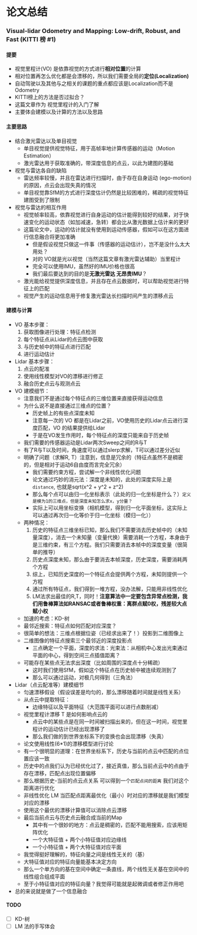 # 论文总结
### Visual-lidar Odometry and Mapping: Low-drift, Robust, and Fast (KITTI 榜 #1)
#### 提要
- 视觉里程计(VO) 是依靠视觉的方式进行**相对位置**的计算
- 相对位置再怎么优化都是会漂移的，所以我们需要全局的**定位(Localization)**
- 自动驾驶以及其他与之相关的课题的重点都应该是Localization而不是Odometry
- KITTI榜上的方法是否过拟合？
- 这篇文章作为 视觉里程计的入门了解
- 主要体会建模以及计算的方法以及思路
#### 主要思路
- 结合激光雷达以及单目视觉
  - 单目视觉提供视觉特征，用于高帧率地计算传感器的运动（Motion Estimation）
  - 激光雷达用于获取准确的，带深度信息的点云，以此为建图的基础
- 视觉与雷达各自的缺陷
  - 雷达频率较慢，并且在雷达进行扫描时，由于存在自身运动 (ego-motion)的原因，点云会出现失真的情况
  - 单目视觉靠SfM的方式进行深度估计仍然是比较困难的，稀疏的视觉特征建图受到了限制
- 视觉与雷达的相互作用
  - 视觉帧率较高，依靠视觉进行自身运动的估计能得到较好的结果，对于快速变化的运动状态（如加减速，急转）都会比从激光数据上估计来的更好
  - 这篇论文中，运动的估计就没有使用到运动传感器，假如可以在这方面进行信息融合将更加准确
    - 但是假设视觉只做这一件事（传感器的运动估计），岂不是没什么太大用处？
    - 对的 VO就是光以视觉（当然这篇文章有激光雷达辅助）当里程计
    - 完全可以使用IMU，虽然好的IMU价格也很高
    - 我们最后要达到的目的是**无激光雷达 无昂贵IMU**？
  - 激光能给视觉提供深度信息，并且存在点云数据时，可以帮助视觉进行特征上的匹配
  - 视觉产生的运动信息用于修复激光雷达长扫描时间产生的漂移点云
#### 建模与计算
- VO 基本步骤：
  1. 获取图像进行处理：特征点检测
  2. 每个特征点从Lidar的点云图中获取
  3. 与历史帧中的特征点进行匹配
  4. 进行运动估计
- Lidar 基本步骤：
  1. 点云的配准
  2. 使用线性模型对VO的漂移进行修正
  3. 融合历史点云与观测点云
- VO 建模细节：
  - 注意我们不是通过每个特征点的三维位置来直接获得运动信息
  - 为什么说不是直接通过三维点的位置？
    - 历史帧上的有些点深度未知
    - 注意每一次的 VO 都是在Lidar之前，VO使用历史的Lidar点云进行深度匹配，VO 的结果提供给Lidar
    - 于是在VO发生作用时，每个特征点的深度只能来自于历史帧
  - 我们需要的传感器运动是Lidar两次Sweep之间的R与T
  - 有了R与T以及时间，角速度可以通过slerp求解，T可以通过差分近似
  - 明确了问题（求解R, T）注意到，信息是冗余的（特征点虽然不是稠密的，但是相对于运动6自由度而言完全冗余）
    - 我们需要约束方程，尝试解一个非线性优化问题
    - 论文通过巧妙的消元法：深度是未知的，此处的深度实际上是`distance`, 也就是sqrt(x^2 + y^2 + z^2)
    - 那么每个点可以由归一化坐标表示（此处的归一化坐标是什么？）`定义是模为1的三维点，但是深度未知怎么求x，y分量？`
    - 实际上可以用坐标变换（相机模型，得到归一化平面坐标，这实际上可以通过再次归一化等价于归一化坐标（模归一化））
  - 两种情况：
    1. 历史的特征点三维坐标已知，那么我们不需要消去历史帧中的（未知量深度），消去一个未知量（变量代换）需要消耗一个方程，本身由于是三维约束，有三个方程。我们只需要消去本帧中的深度变量（很简单的推导）
    2. 历史点深度未知，那么由于要消去本帧深度，历史深度，需要消耗两个方程
    3. 综上，已知历史深度的一个特征点会提供两个方程，未知则提供一个方程
    4. 通过所有特征点，我们得到一堆方程，没办法解，只能用非线性优化
    5. LM法求出最佳的R,T，同时！**注意算法中一定要包含异常点检测，我们用鲁棒算法如RANSAC或者鲁棒权重：离群点赋0权，残差较大点赋小权**
  - 加速的考虑：KD-树
  - 最邻近搜索：特征点如何匹配对应深度？
  - 很简单的想法：三维点根据位姿（已经求出来了！）投影到二维图像上
  - 二维图像的特征点搜索三个最邻近的深度投影点
    - 三点确定一个平面，深度的求法：光束法：从相机中心发出光束通过平面的中心，得到空间三点插值距离？
  - 可能存在某些点无法求出深度（比如周围的深度点十分稀疏）
    - 这时我们使用SfM，假如这个特征点在历史帧中被连续观测到了
    - 那么可以通过运动，对极几何得到（三角法）
- Lidar（点云配准等）建模细节
  - 匀速漂移假设（假设误差是均匀的，那么漂移随着时间就是线性关系）
  - 从点云中提取特征：
    - 边缘特征以及平面特征（大范围平面可以进行点数削减）
  - 视觉里程计漂移 T 是如何影响点云的
    - 点云中的某些点是在同一时间被扫描出来的，但在这一时间，视觉里程计的运动估计已经出现漂移了
    - 那么我们做的到世界坐标系下的变换也会出现漂移（失真）
  - 论文使用线性(6*1)的漂移模型进行讨论
  - 有一个很明显的道理：在世界坐标系下，历史与当前的点云中匹配的点位置应该一致
  - 历史中的点我们认为已经优化过了，接近真值，那么当前点云中的点由于存在漂移，匹配点出现位置偏移
  - 那么根据历史-当前的点云点关系 可以得到一个`匹配点间的距离` 我们对这个距离进行优化
  - 非线性优化 LM 当匹配点距离最优化（最小）时对应的漂移就是我们模型对应的漂移
  - 使用这个最优的漂移计算值可以消除点云漂移
  - 最后当前点云与历史点云融合成当前的Map
    - 其中有一个很妙的地方：点云是稠密的，匹配不能用搜索，应该用矩阵优化
    - 一个大特征值 + 两个小特征值对应边缘线
    - 一个小特征值 + 两个大特征值对应平面
  - 我觉得挺好理解的，特征向量之间是线性无关的（基）
  - 大特征值对应的特征向量能基本决定方向
  - 那么一个单方向的基在空间中确定一条直线，两个线性无关基在空间中的线性组合组成平面
  - 至于小特征值对应的特征向量？我觉得可能就是起微调或者修正作用吧
- 总的来说就是做了一个信息融合

#### TODO
- [ ] KD-树
- [ ] LM 法的手写体会
